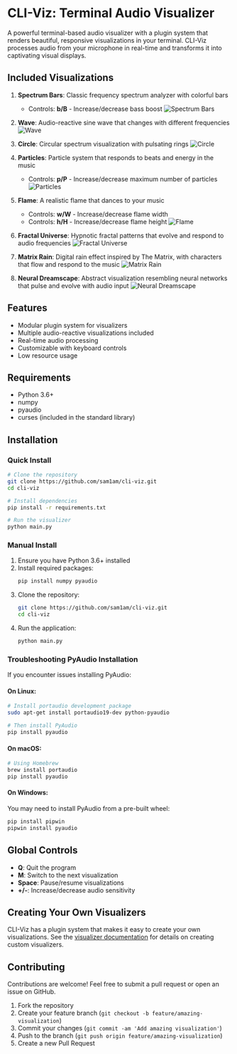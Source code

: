 # CLI-Viz: Terminal Audio Visualizer

A powerful terminal-based audio visualizer with a plugin system that renders beautiful, responsive visualizations in your terminal. CLI-Viz processes audio from your microphone in real-time and transforms it into captivating visual displays.

## Included Visualizations

1. **Spectrum Bars**: Classic frequency spectrum analyzer with colorful bars
   - Controls: **b/B** - Increase/decrease bass boost
   ![Spectrum Bars](previews/bars.gif)

2. **Wave**: Audio-reactive sine wave that changes with different frequencies
   ![Wave](previews/wave.gif)

3. **Circle**: Circular spectrum visualization with pulsating rings
   ![Circle](previews/circle.gif)

4. **Particles**: Particle system that responds to beats and energy in the music
   - Controls: **p/P** - Increase/decrease maximum number of particles
   ![Particles](previews/particles.gif)

5. **Flame**: A realistic flame that dances to your music
   - Controls: **w/W** - Increase/decrease flame width
   - Controls: **h/H** - Increase/decrease flame height
   ![Flame](previews/flame.gif)

6. **Fractal Universe**: Hypnotic fractal patterns that evolve and respond to audio frequencies
   ![Fractal Universe](previews/fractal_universe.gif)

7. **Matrix Rain**: Digital rain effect inspired by The Matrix, with characters that flow and respond to the music
   ![Matrix Rain](previews/matrix_rain.gif)

8. **Neural Dreamscape**: Abstract visualization resembling neural networks that pulse and evolve with audio input
   ![Neural Dreamscape](previews/neural_dreamscape.gif)

## Features

- Modular plugin system for visualizers
- Multiple audio-reactive visualizations included
- Real-time audio processing
- Customizable with keyboard controls
- Low resource usage

## Requirements

- Python 3.6+
- numpy
- pyaudio
- curses (included in the standard library)

## Installation

### Quick Install

```bash
# Clone the repository
git clone https://github.com/sam1am/cli-viz.git
cd cli-viz

# Install dependencies
pip install -r requirements.txt

# Run the visualizer
python main.py
```

### Manual Install

1. Ensure you have Python 3.6+ installed
2. Install required packages:
   ```bash
   pip install numpy pyaudio
   ```
3. Clone the repository:
   ```bash
   git clone https://github.com/sam1am/cli-viz.git
   cd cli-viz
   ```
4. Run the application:
   ```bash
   python main.py
   ```

### Troubleshooting PyAudio Installation

If you encounter issues installing PyAudio:

#### On Linux:
```bash
# Install portaudio development package
sudo apt-get install portaudio19-dev python-pyaudio

# Then install PyAudio
pip install pyaudio
```

#### On macOS:
```bash
# Using Homebrew
brew install portaudio
pip install pyaudio
```

#### On Windows:
You may need to install PyAudio from a pre-built wheel:
```bash
pip install pipwin
pipwin install pyaudio
```

## Global Controls

- **Q**: Quit the program
- **M**: Switch to the next visualization
- **Space**: Pause/resume visualizations
- **+/-**: Increase/decrease audio sensitivity

## Creating Your Own Visualizers

CLI-Viz has a plugin system that makes it easy to create your own visualizations. See the [visualizer documentation](visualizers/README.md) for details on creating custom visualizers.

## Contributing

Contributions are welcome! Feel free to submit a pull request or open an issue on GitHub.

1. Fork the repository
2. Create your feature branch (`git checkout -b feature/amazing-visualization`)
3. Commit your changes (`git commit -am 'Add amazing visualization'`)
4. Push to the branch (`git push origin feature/amazing-visualization`)
5. Create a new Pull Request